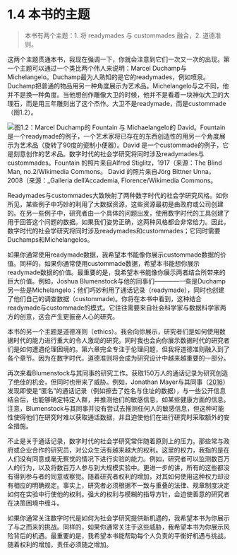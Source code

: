 # 1.4 本书的主题
> 本书有两个主题：1. 将 readymades 与 custommades 融合，2. 道德准则。

这两个主题贯通本书，我现在强调一下，你就会注意到它们一次又一次的出现。第一个主题可以通过一个类比两个伟人来说明：Marcel Duchamp与Michelangelo。Duchamp最为人熟知的是它的readymades，例如喷泉。Duchamp把普通的物品用另一种角度展示为艺术品。Michelangelo与之不同，他并不是换一种角度。当他想创作雕像大卫的时候，他并不是看着一块神似大卫的大理石，而是用三年雕刻出了这个杰作。大卫不是readymade，而是custommade（图1.2）。

![图1.2：Marcel Duchamp的 *Fountain* 与 Michaelangelo的 *David*。*Fountain* 是一个readymade的例子，一个艺术家将已存在的东西创造性的用另一个角度展示为艺术品（旋转了90度的瓷制小便器）。*David* 是一个custommade的例子，它是刻意创作的艺术品。数字时代的社会学研究将同时涉及readymades与custommades。*Fountain* 的照片来自Alfred Stiglitz，1917（来源：The Blind Man, no.2/[Wikimedia Commons](https://commons.wikimedia.org/wiki/File:Duchamp_Fountaine.jpg)。 *David* 的照片来自Jörg Bittner Unna，2008（来源：\_Galleria dell’Accademia, Florence/[Wikimedia Commons](https://commons.wikimedia.org/wiki/File:%27David%27_by_Michelangelo_JBU0001.JPG)。](https://www.bitbybitbook.com/figures/chapter1/bitbybit1-2_readymade-custommade.png)

Readymades与custommades大致映射了两种数字时代的社会学研究风格。如你所见，某些例子中巧妙的利用了大数据资源，这些资源最初是由政府或公司创建的。在另一些例子中，研究者由一个具体的问题出发，使用数字时代的工具创建了用于回答这个问题的数据。如果我们姿势正确，这两种风格都会非常给力。因此，数字时代的社会学研究将同时涉及readymades和custommades；它同时需要Duchamps和Michelangelos。

如果你通常使用readymade数据，我希望本书能像你展示custommade数据的价值。同样的，如果你通常使用custommade数据，希望本书能想你展示readymade数据的价值。最重要的是，我希望本书能像你展示两者结合所带来的巨大价值。例如，Joshua Blumenstock与他的同事们————一些是Duchamp另一些是Michelangelo；他们巧妙利用了通话记录（readymade），同时也创建了他们自己的调查数据（custommade)。你将在本书中看到，这种结合readymade与custommade的模式。它往往需要来自社会科学家与数据科学家两方的创意，这会产生更振奋人心的研究。

本书的另一个主题是道德准则（ethics）。我会向你展示，研究者们是如何使用数据时代的能力进行重大的令人激动的研究。同时我也会向你展示数据时代的研究者们是如何遭遇伦理困境的。第六章完全专注于伦理问题，但我将道德准则融入到了各个章节。因为在数字时代，道德准则将会成为研究设计中越来越重要的一部分。

再次来看Blumenstock与其同事的研究工作。获取150万人的通话记录为研究创造了绝佳的机会，但同时也带来了威胁。例如，Jonathan Mayer与其同事（[2016](https://doi.org/10.1073/pnas.1508081113)）发现即使是“匿名”的通话记录（例如擦去了姓名与住址的数据），与一些公开信息结合后，也能够确定特定人群，并推测他们的敏感信息，如某些健康方面的信息。注意，Blumenstock与其同事并没有尝试去推测任何人的敏感信息，但这种可能性使得他们在研究时难以获取通话数据，并且迫使他们在进行研究时采取额外的安全措施。

不止是关于通话记录，数字时代的社会学研究常伴随着原则上的压力。那些常与政府或企业合作的研究员，对公众生活有越来越大的权利。这里的权力，我指的是在人们没有同意或毫无察觉的情况下进行实验的能力。例如，研究者可以监测数百万人的行为，以及将数百万人参与到大规模实验中。更进一步的讲，所有的这些都没有得到参与者的同意或察觉。随着研究者权利的增加，对其如何使用这种权力却没有相应的明确规定。事实上，研究者必须根据不一致与重叠的法律、规章制度决定如何在实验中行使他的权利。强大的权利与模糊的指导方针，会迫使善意的研究者在决策困境中缠斗。

如果你通常关注数字时代是如何为社会学研究提供新机遇的，我希望本书为你展示了与之而来的挑战。同样的，如果你通常关注于这些威胁，我希望本书为你展示风险背后的机遇。最重要的是，我希望本书能帮助每个人负责的平衡好机遇与挑战。随着权利的增加，责任必须随之增加。

